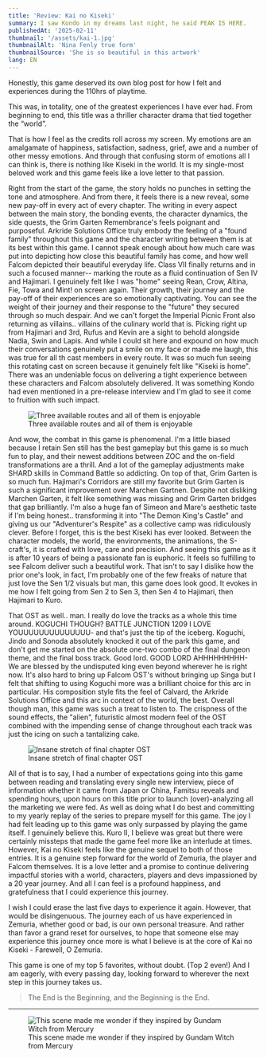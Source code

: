 ```yaml
---
title: 'Review: Kai no Kiseki'
summary: I saw Kondo in my dreams last night, he said PEAK IS HERE.
publishedAt: '2025-02-11'
thumbnail: '/assets/kai-1.jpg'
thumbnailAlt: 'Nina Fenly true form'
thumbnailSource: 'She is so beautiful in this artwork'
lang: EN
---
```


Honestly, this game deserved its own blog post for how I felt and experiences during the 110hrs of playtime.

This was, in totality, one of the greatest experiences I have ever had. From beginning to end, this title was a thriller character drama that tied together the “world”.

That is how I feel as the credits roll across my screen. My emotions are an amalgamate of happiness, satisfaction, sadness, grief, awe and a number of other messy emotions. And through that confusing storm of emotions all I can think is, there is nothing like Kiseki in the world. It is my single-most beloved work and this game feels like a love letter to that passion.

Right from the start of the game, the story holds no punches in setting the tone and atmosphere. And from there, it feels there is a new reveal, some new pay-off in every act of every chapter. The writing in every aspect between the main story, the bonding events, the character dynamics, the side quests, the Grim Garten Remembrance's feels poignant and purposeful. Arkride Solutions Office truly embody the feeling of a "found family" throughout this game and the character writing between them is at its best within this game. I cannot speak enough about how much care was put into depicting how close this beautiful family has come, and how well Falcom depicted their beautiful everyday life. Class VII finally returns and in such a focused manner-- marking the route as a fluid continuation of Sen IV and Hajimari. I genuinely felt like I was "home" seeing Rean, Crow, Altina, Fie, Towa and Mint! on screen again. Their growth, their journey and the pay-off of their experiences are so emotionally captivating. You can see the weight of their journey and their response to the "future" they secured through so much despair. And we can't forget the Imperial Picnic Front also returning as villains.. villains of the culinary world that is. Picking right up from Hajimari and 3rd, Rufus and Kevin are a sight to behold alongside Nadia, Swin and Lapis. And while I could sit here and expound on how much their conversations genuinely put a smile on my face or made me laugh, this was true for all th cast members in every route. It was so much fun seeing this rotating cast on screen because it genuinely felt like "Kiseki is home". There was an undeniable focus on delivering a tight experience between these characters and Falcom absolutely delivered. It was something Kondo had even mentioned in a pre-release interview and I'm glad to see it come to fruition with such impact.

<figure>
    <div classname="flex justify-center">
        <img src="/assets/kai-3.png" alt="Three available routes and all of them is enjoyable">
    </div>
    <figcaption classname="text-slate-500 text-center break-all">Three available routes and all of them is enjoyable</figcaption>
</figure>

And wow, the combat in this game is phenomenal. I'm a little biased because I retain Sen still has the best gameplay but this game is so much fun to play, and their newest additions between ZOC and the on-field transformations are a thrill. And a lot of the gameplay adjustments make SHARD skills in Command Battle so addicting. On top of that, Grim Garten is so much fun. Hajimari's Corridors are still my favorite but Grim Garten is such a significant improvement over Marchen Gartnen. Despite not disliking Marchen Garten, it felt like something was missing and Grim Garten bridges that gap brilliantly. I'm also a huge fan of Simeon and Mare's aesthetic taste if I'm being honest.. transforming it into "The Demon King's Castle" and giving us our "Adventurer's Respite" as a collective camp was ridiculously clever. Before I forget, this is the best Kiseki has ever looked. Between the character models, the world, the environments, the animations, the S-craft's, it is crafted with love, care and precision. And seeing this game as it is after 10 years of being a passionate fan is euphoric. It feels so fulfilling to see Falcom deliver such a beautiful work. That isn't to say I dislike how the prior one's look, in fact, I'm probably one of the few freaks of nature that just love the Sen 1/2 visuals but man, this game does look good. It evokes in me how I felt going from Sen 2 to Sen 3, then Sen 4 to Hajimari, then Hajimari to Kuro.

That OST as well.. man. I really do love the tracks as a whole this time around. KOGUCHI THOUGH? BATTLE JUNCTION 1209 I LOVE YOUUUUUUUUUUUUUU- and that's just the tip of the iceberg. Koguchi, Jindo and Sonoda absolutely knocked it out of the park this game, and don't get me started on the absolute one-two combo of the final dungeon theme, and the final boss track. Good lord. GOOD LORD AHHHHHHHHH- We are blessed by the undisputed king even beyond wherever he is right now. It's also hard to bring up Falcom OST's without bringing up Singa but I felt that shifting to using Koguchi more was a brilliant choice for this arc in particular. His composition style fits the feel of Calvard, the Arkride Solutions Office and this arc in context of the world, the best. Overall though man, this game was such a treat to listen to. The crispness of the sound effects, the "alien", futuristic almost modern feel of the OST combined with the impending sense of change throughout each track was just the icing on such a tantalizing cake.

<figure>
    <div classname="flex justify-center">
        <img src="/assets/kai-2.png" alt="Insane stretch of final chapter OST">
    </div>
    <figcaption classname="text-slate-500 text-center break-all">Insane stretch of final chapter OST</figcaption>
</figure>

All of that is to say, I had a number of expectations going into this game between reading and translating every single new interview, piece of information whether it came from Japan or China, Famitsu reveals and spending hours, upon hours on this title prior to launch (over)-analyzing all the marketing we were fed. As well as doing what I do best and committing to my yearly replay of the series to prepare myself for this game. The joy I had felt leading up to this game was only surpassed by playing the game itself. I genuinely believe this. Kuro II, I believe was great but there were certainly missteps that made the game feel more like an interlude at times. However, Kai no Kiseki feels like the genuine sequel to both of those entries. It is a genuine step forward for the world of Zemuria, the player and Falcom themselves. It is a love letter and a promise to continue delivering impactful stories with a world, characters, players and devs impassioned by a 20 year journey. And all I can feel is a profound happiness, and gratefulness that I could experience this journey.

I wish I could erase the last five days to experience it again. However, that would be disingenuous. The journey each of us have experienced in Zemuria, whether good or bad, is our own personal treasure. And rather than favor a grand reset for ourselves, to hope that someone else may experience this journey once more is what I believe is at the core of Kai no Kiseki - Farewell, O Zemuria.

This game is one of my top 5 favorites, without doubt. (Top 2 even!) And I am eagerly, with every passing day, looking forward to wherever the next step in this journey takes us.

> The End is the Beginning, and the Beginning is the End.

---

<figure>
    <div classname="flex justify-center">
        <img src="/assets/kai-4.png" alt="This scene made me wonder if they inspired by Gundam Witch from Mercury">
    </div>
    <figcaption classname="text-slate-500 text-center break-all">This scene made me wonder if they inspired by Gundam Witch from Mercury</figcaption>
</figure>
